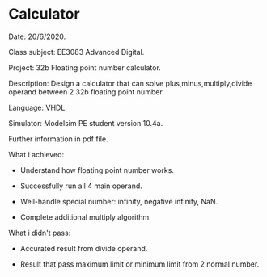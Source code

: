 # Calculator
Date: 20/6/2020.

Class subject: EE3083 Advanced Digital.

Project: 32b Floating point number calculator.

Description: Design a calculator that can solve plus,minus,multiply,divide operand between 2 32b floating point number.

Language: VHDL.

Simulator: Modelsim PE student version 10.4a.

Further information in pdf file.

What i achieved:

  - Understand how floating point number works.
  
  - Successfully run all 4 main operand.
  
  - Well-handle special number: infinity, negative infinity, NaN.
  
  - Complete additional multiply algorithm.
  
What i didn't pass:

  - Accurated result from divide operand.
  
  - Result that pass maximum limit or minimum limit from 2 normal number.
